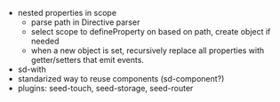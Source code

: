 - nested properties in scope
    - parse path in Directive parser
    - select scope to defineProperty on based on path, create object if needed
    - when a new object is set, recursively replace all properties with getter/setters that emit events.
- sd-with
- standarized way to reuse components (sd-component?)
- plugins: seed-touch, seed-storage, seed-router